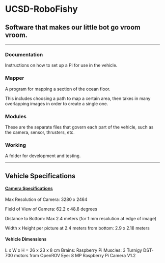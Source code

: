 # UCSD-RoboFishy

## Software that makes our little bot go vroom vroom.
------
### Documentation
Instructions on how to set up a Pi for use in the vehicle.

### Mapper
A program for mapping a section of the ocean floor.

This includes choosing a path to map a certain area, then takes in many overlapping images in order to create a single one.

### Modules
These are the separate files that govern each part of the vehicle, such as the camera, sensor, thrusters, etc.

### Working
A folder for development and testing.

------
## Vehicle Specifications

#### [Camera Specifications](http://elinux.org/Rpi_Camera_Module)
Max Resolution of Camera:
3280 x 2464

Field of View of Camera:
62.2 x 48.8 degrees

Distance to Bottom:
Max 2.4 meters (for 1 mm resolution at edge of image)

Width x Height per picture at 2.4 meters from bottom:
2.9 x 2.18 meters

#### Vehicle Dimensions
L x W x H = 26 x 23 x 8 cm
Brains: Raspberry Pi
Muscles: 3 Turnigy DST-700 motors from OpenROV
Eye: 8 MP Raspberry Pi Camera V1.2

